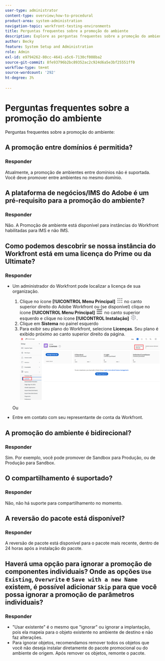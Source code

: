 ```yaml
---
user-type: administrator
content-type: overview;how-to-procedural
product-area: system-administration
navigation-topic: workfront-testing-environments
title: Perguntas frequentes sobre a promoção do ambiente
description: Explore as perguntas frequentes sobre a promoção do ambiente Workfront.
author: Becky
feature: System Setup and Administration
role: Admin
exl-id: e9794262-80cc-4641-a5c6-7130cf008ba2
source-git-commit: 8fe93796b2bc89352ac2c924d6a5e3bf25551ff0
workflow-type: tm+mt
source-wordcount: '292'
ht-degree: 3%

---
```


# Perguntas frequentes sobre a promoção do ambiente

Perguntas frequentes sobre a promoção do ambiente:

## A promoção entre domínios é permitida?

### Responder

Atualmente, a promoção de ambientes entre domínios não é suportada. Você deve promover entre ambientes no mesmo domínio.

## A plataforma de negócios/IMS do Adobe é um pré-requisito para a promoção do ambiente?

### Responder

Não. A Promoção de ambiente está disponível para instâncias do Workfront habilitadas para IMS e não IMS.

## Como podemos descobrir se nossa instância do Workfront está em uma licença do Prime ou da Ultimate?

### Responder

* Um administrador do Workfront pode localizar a licença de sua organização.

   1. Clique no ícone **[!UICONTROL Menu Principal]** ![Menu Principal](/help/_includes/assets/main-menu-icon.png) no canto superior direito do Adobe Workfront ou (se disponível) clique no ícone **[!UICONTROL Menu Principal]** ![Menu Principal](/help/_includes/assets/main-menu-icon-left-nav.png) no canto superior esquerdo e clique no ícone **[!UICONTROL Instalação]** ![Instalação](/help/_includes/assets/gear-icon-setup.png).
   1. Clique em **Sistema** no painel esquerdo
   1. Para exibir seu plano do Workfront, selecione **Licenças**.
Seu plano é exibido próximo ao canto superior direito da página.
      ![](assets/locate-plan.png)

  Ou
* Entre em contato com seu representante de conta da Workfront.

## A promoção do ambiente é bidirecional?

### Responder

Sim. Por exemplo, você pode promover de Sandbox para Produção, ou de Produção para Sandbox.

## O compartilhamento é suportado?

### Responder

Não, não há suporte para compartilhamento no momento.

## A reversão do pacote está disponível?

### Responder

A reversão de pacote está disponível para o pacote mais recente, dentro de 24 horas após a instalação do pacote.

## Haverá uma opção para ignorar a promoção de componentes individuais? Onde as opções `Use Existing`, `Overwrite` e `Save with a new Name` existem, é possível adicionar `Skip` para que você possa ignorar a promoção de parâmetros individuais?

### Responder

* &quot;Usar existente&quot; é o mesmo que &quot;ignorar&quot; ou ignorar a implantação, pois ela mapeia para o objeto existente no ambiente de destino e não faz alterações.
* Para ignorar objetos, recomendamos remover
todos os objetos que você não deseja instalar diretamente do pacote promocional ou do ambiente de origem. Após remover os objetos, remonte o pacote.
